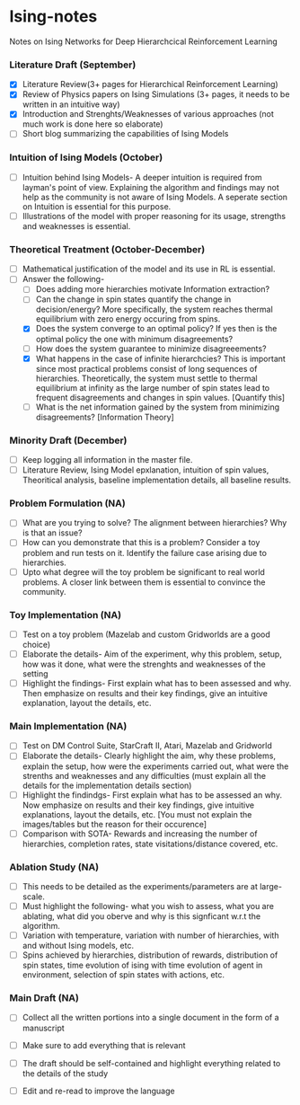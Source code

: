 # Ising-notes
Notes on Ising Networks for Deep Hierarchcical Reinforcement Learning

### Literature Draft (September)  
- [x] Literature Review(3+ pages for Hierarchical Reinforcement Learning)  
- [x] Review of Physics papers on Ising Simulations (3+ pages, it needs to be written in an intuitive way)  
- [x] Introduction and Strenghts/Weaknesses of various approaches (not much work is done here so elaborate)  
- [ ] Short blog summarizing the capabilities of Ising Models  

### Intuition of Ising Models (October)  
- [ ] Intuition behind Ising Models- A deeper intuition is required from layman's point of view. Explaining the algorithm and findings may not help as the community is not aware of Ising Models. A seperate section on Intuition is essential for this purpose.  
- [ ] Illustrations of the model with proper reasoning for its usage, strengths and weaknesses is essential.  

### Theoretical Treatment (October-December)  
- [ ] Mathematical justification of the model and its use in RL is essential.  
- [ ] Answer the following-  
  - [ ] Does adding more hierarchies motivate Information extraction?
  - [ ] Can the change in spin states quantify the change in decision/energy? More specifically, the system reaches thermal equilibrium with zero energy occuring from spins.  
  - [x] Does the system converge to an optimal policy? If yes then is the optimal policy the one with minimum disagreements?  
  - [ ] How does the system guarantee to minimize disagreeements?  
  - [x] What happens in the case of infinite hierarchcies? This is important since most practical problems consist of long sequences of hierarchies. Theoretically, the system must settle to thermal equilibrium at infinity as the large number of spin states lead to frequent disagreements and changes in spin values. [Quantify this]  
  - [ ] What is the net information gained by the system from minimizing disagreements? [Information Theory]  

### Minority Draft (December)  
- [ ] Keep logging all information in the master file.  
- [ ] Literature Review, Ising Model epxlanation, intuition of spin values, Theoritical analysis, baseline implementation details, all baseline results.  

### Problem Formulation (NA)  
- [ ] What are you trying to solve? The alignment between hierarchies? Why is that an issue?  
- [ ] How can you demonstrate that this is a problem? Consider a toy problem and run tests on it. Identify the failure case arising due to hierarchies.  
- [ ] Upto what degree will the toy problem be significant to real world problems. A closer link between them is essential to convince the community.  

### Toy Implementation (NA)  
- [ ] Test on a toy problem (Mazelab and custom Gridworlds are a good choice)  
- [ ] Elaborate the details- Aim of the experiment, why this problem, setup, how was it done, what were the strenghts and weaknesses of the setting  
- [ ] Highlight the findings- First explain what has to been assessed and why. Then emphasize on results and their key findings, give an intuitive explanation, layout the details, etc.   

### Main Implementation (NA)  
- [ ] Test on DM Control Suite, StarCraft II, Atari, Mazelab and Gridworld  
- [ ] Elaborate the details- Clearly highlight the aim, why these problems, explain the setup, how were the experiments carried out, what were the strenths and weaknesses and any difficulties (must explain all the details for the implementation details section)  
- [ ] Highlight the findindgs- First explain what has to be assessed an why. Now emphasize on results and their key findings, give intuitive explanations, layout the details, etc. [You must not explain the images/tables but the reason for their occurence]  
- [ ] Comparison with SOTA- Rewards and increasing the number of hierarchies, completion rates, state visitations/distance covered, etc.  

### Ablation Study (NA)  
- [ ] This needs to be detailed as the experiments/parameters are at large-scale.  
- [ ] Must highlight the following- what you wish to assess, what you are ablating, what did you oberve and why is this signficant w.r.t the algorithm.  
- [ ] Variation with temperature, variation with number of hierarchies, with and without Ising models, etc.  
- [ ] Spins achieved by hierarchies, distribution of rewards, distribution of spin states, time evolution of ising with time evolution of agent in environment, selection of spin states with actions, etc.  
  
### Main Draft (NA)  
- [ ] Collect all the written portions into a single document in the form of a manuscript  
- [ ] Make sure to add everything that is relevant  
- [ ] The draft should be self-contained and highlight everything related to the details of the study  
- [ ] Edit and re-read to improve the language  




